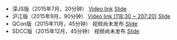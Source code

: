 - 深JS版（2015年7月，20分钟） [Video link](http://v.youku.com/v_show/id_XMTMwMzI5ODc4MA==.html) [Slide](slide?v=shenjs)
- 沪江版（2015年9月，90分钟） [Video link (118:30 ~ 207:20)](http://www.cctalk.com/course/152391648137/) [Slide](slide?v=hujiang)
- QCon版（2015年11月，45分钟） 视频尚未发布 [Slide](slide?v=qcon)
- SDCC版（2015年12月，45分钟） 视频尚未发布 [Slide](slide?v=sdcc)
